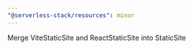 ```yaml
---
"@serverless-stack/resources": minor
---
```


Merge ViteStaticSite and ReactStaticSite into StaticSite
